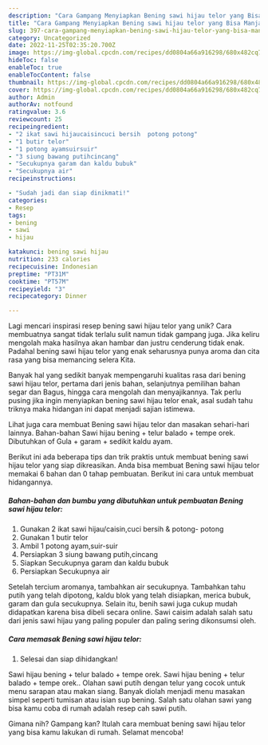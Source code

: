 ```yaml
---
description: "Cara Gampang Menyiapkan Bening sawi hijau telor yang Bisa Manjain Lidah"
title: "Cara Gampang Menyiapkan Bening sawi hijau telor yang Bisa Manjain Lidah"
slug: 397-cara-gampang-menyiapkan-bening-sawi-hijau-telor-yang-bisa-manjain-lidah
category: Uncategorized
date: 2022-11-25T02:35:20.700Z
image: https://img-global.cpcdn.com/recipes/dd0804a66a916298/680x482cq70/bening-sawi-hijau-telor-foto-resep-utama.jpg
hideToc: false
enableToc: true
enableTocContent: false
thumbnail: https://img-global.cpcdn.com/recipes/dd0804a66a916298/680x482cq70/bening-sawi-hijau-telor-foto-resep-utama.jpg
cover: https://img-global.cpcdn.com/recipes/dd0804a66a916298/680x482cq70/bening-sawi-hijau-telor-foto-resep-utama.jpg
author: Admin
authorAv: notfound
ratingvalue: 3.6
reviewcount: 25
recipeingredient:
- "2 ikat sawi hijaucaisincuci bersih  potong potong"
- "1 butir telor"
- "1 potong ayamsuirsuir"
- "3 siung bawang putihcincang"
- "Secukupnya garam dan kaldu bubuk"
- "Secukupnya air"
recipeinstructions:

- "Sudah jadi dan siap dinikmati!"
categories:
- Resep
tags:
- bening
- sawi
- hijau

katakunci: bening sawi hijau 
nutrition: 233 calories
recipecuisine: Indonesian
preptime: "PT31M"
cooktime: "PT57M"
recipeyield: "3"
recipecategory: Dinner

---
```





Lagi mencari inspirasi resep bening sawi hijau telor yang unik? Cara membuatnya sangat tidak terlalu sulit namun tidak gampang juga. Jika keliru mengolah maka hasilnya akan hambar dan justru cenderung tidak enak. Padahal bening sawi hijau telor yang enak seharusnya punya aroma dan cita rasa yang bisa memancing selera Kita.





Banyak hal yang sedikit banyak mempengaruhi kualitas rasa dari bening sawi hijau telor, pertama dari jenis bahan, selanjutnya pemilihan bahan segar dan Bagus, hingga cara mengolah dan menyajikannya. Tak perlu pusing jika ingin menyiapkan bening sawi hijau telor enak,      asal sudah tahu triknya maka hidangan ini dapat menjadi sajian istimewa.














Lihat juga cara membuat Bening sawi hijau telor dan masakan sehari-hari lainnya. Bahan-bahan Sawi hijau bening + telur balado + tempe orek. Dibutuhkan of Gula + garam + sedikit kaldu ayam.






Berikut ini ada beberapa tips dan trik praktis untuk membuat bening sawi hijau telor yang siap dikreasikan. Anda bisa membuat Bening sawi hijau telor memakai 6 bahan dan 0 tahap pembuatan. Berikut ini cara untuk membuat hidangannya.

<!--inarticleads1-->

##### Bahan-bahan dan bumbu yang dibutuhkan untuk pembuatan Bening sawi hijau telor:

1. Gunakan 2 ikat sawi hijau/caisin,cuci bersih &amp; potong- potong
1. Gunakan 1 butir telor
1. Ambil 1 potong ayam,suir-suir
1. Persiapkan 3 siung bawang putih,cincang
1. Siapkan Secukupnya garam dan kaldu bubuk
1. Persiapkan Secukupnya air


Setelah tercium aromanya, tambahkan air secukupnya. Tambahkan tahu putih yang telah dipotong, kaldu blok yang telah disiapkan, merica bubuk, garam dan gula secukupnya. Selain itu, benih sawi juga cukup mudah didapatkan karena bisa dibeli secara online. Sawi caisim adalah salah satu dari jenis sawi hijau yang paling populer dan paling sering dikonsumsi oleh. 

<!--inarticleads2-->

##### Cara memasak Bening sawi hijau telor:


1. Selesai dan siap dihidangkan!

Sawi hijau bening + telur balado + tempe orek. Sawi hijau bening + telur balado + tempe orek.. Olahan sawi putih dengan telur yang cocok untuk menu sarapan atau makan siang. Banyak diolah menjadi menu masakan simpel seperti tumisan atau isian sup bening. Salah satu olahan sawi yang bisa kamu coba di rumah adalah resep cah sawi putih. 

Gimana nih? Gampang kan? Itulah cara membuat bening sawi hijau telor yang bisa kamu lakukan di rumah. Selamat mencoba!
